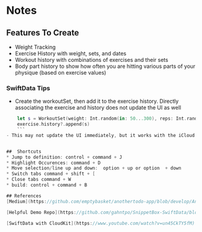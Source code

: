 #  Notes
## Features To Create

* Weight Tracking
* Exercise History with weight, sets, and dates
* Workout history with combinations of exercises and their sets
* Body part history to show how often you are hitting various parts of your physique (based on exercise values)


### SwiftData Tips
- Create the workoutSet, then add it to the exercise history. Directly associating the exercise and history does not update the UI as well 
```swift
    let s = WorkoutSet(weight: Int.random(in: 50...300), reps: Int.random(in: 1...30), timestamp: randomTimestamp)
    exercise.history?.append(s)
    ```
- This may not update the UI immediately, but it works with the iCloud data better. To update the UI query on the workoutSets rather than the exercises when displaying them. [Reference](https://www.youtube.com/watch?v=un45CkTY5fM)


##  Shortcuts
* Jump to definition: control + command + J
* Highlight Occurences: command + D
* Move selection/line up and down:  option + up or option  + down
* Switch tabs command + shift + [
* Close tabs command + W
* build: control + command + B

## References
[Medium](https://github.com/emptybasket/anothertodo-app/blob/develop/Another%20ToDo%20App/Another%20ToDo%20App/Screens/AddToDoListItemScreen.swift)

[Helpful Demo Repo](https://github.com/gahntpo/SnippetBox-SwiftData/blob/main/SnippetBox/swift%20data/models/Folder.swift)

[SwiftData with CloudKit](https://www.youtube.com/watch?v=un45CkTY5fM)
